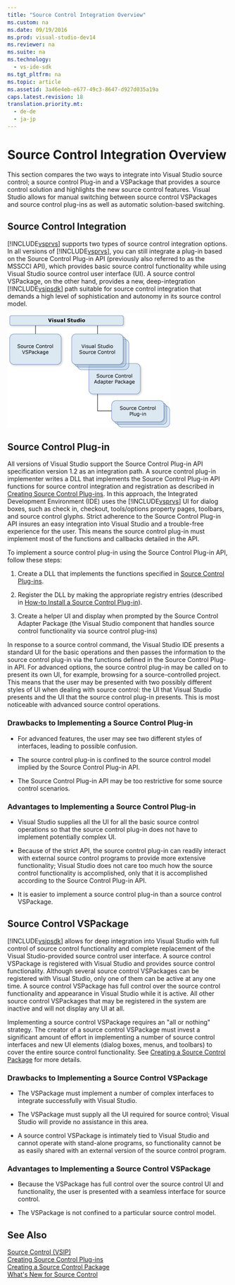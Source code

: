 ```yaml
---
title: "Source Control Integration Overview"
ms.custom: na
ms.date: 09/19/2016
ms.prod: visual-studio-dev14
ms.reviewer: na
ms.suite: na
ms.technology: 
  - vs-ide-sdk
ms.tgt_pltfrm: na
ms.topic: article
ms.assetid: 3a46e4eb-e677-49c3-8647-d927d035a19a
caps.latest.revision: 18
translation.priority.mt: 
  - de-de
  - ja-jp
---
```

# Source Control Integration Overview
This section compares the two ways to integrate into Visual Studio source control; a source control Plug-in and a VSPackage that provides a source control solution and highlights the new source control features. Visual Studio allows for manual switching between source control VSPackages and source control plug-ins as well as automatic solution-based switching.  
  
## Source Control Integration  
 [!INCLUDE[vsprvs](../vs140/includes/vsprvs_md.md)] supports two types of source control integration options. In all versions of [!INCLUDE[vsprvs](../vs140/includes/vsprvs_md.md)], you can still integrate a plug-in based on the Source Control Plug-in API (previously also referred to as the MSSCCI API), which provides basic source control functionality while using Visual Studio source control user interface (UI). A source control VSPackage, on the other hand, provides a new, deep-integration [!INCLUDE[vsipsdk](../vs140/includes/vsipsdk_md.md)] path suitable for source control integration that demands a high level of sophistication and autonomy in its source control model.  
  
 ![Source Control Overview](../vs140/media/SourceCtnrlOverview.gif "SourceCtnrlOverview")  
  
## Source Control Plug-in  
 All versions of Visual Studio support the Source Control Plug-in API specification version 1.2 as an integration path. A source control plug-in implementer writes a DLL that implements the Source Control Plug-in API functions for source control integration and registration as described in [Creating Source Control Plug-ins](../vs140/Creating-a-Source-Control-Plug-in.md). In this approach, the Integrated Development Environment (IDE) uses the [!INCLUDE[vsprvs](../vs140/includes/vsprvs_md.md)] UI for dialog boxes, such as check in, checkout, tools/options property pages, toolbars, and source control glyphs. Strict adherence to the Source Control Plug-in API insures an easy integration into Visual Studio and a trouble-free experience for the user. This means the source control plug-in must implement most of the functions and callbacks detailed in the API.  
  
 To implement a source control plug-in using the Source Control Plug-in API, follow these steps:  
  
1.  Create a DLL that implements the functions specified in [Source Control Plug-ins](../vs140/Source-Control-Plug-ins.md).  
  
2.  Register the DLL by making the appropriate registry entries (described in [How-to Install a Source Control Plug-in](../vs140/How-to--Install-a-Source-Control-Plug-in.md)).  
  
3.  Create a helper UI and display when prompted by the Source Control Adapter Package (the Visual Studio component that handles source control functionality via source control plug-ins)  
  
 In response to a source control command, the Visual Studio IDE presents a standard UI for the basic operations and then passes the information to the source control plug-in via the functions defined in the Source Control Plug-in API. For advanced options, the source control plug-in may be called on to present its own UI, for example, browsing for a source-controlled project. This means that the user may be presented with two possibly different styles of UI when dealing with source control: the UI that Visual Studio presents and the UI that the source control plug-in presents. This is most noticeable with advanced source control operations.  
  
### Drawbacks to Implementing a Source Control Plug-in  
  
-   For advanced features, the user may see two different styles of interfaces, leading to possible confusion.  
  
-   The source control plug-in is confined to the source control model implied by the Source Control Plug-in API.  
  
-   The Source Control Plug-in API may be too restrictive for some source control scenarios.  
  
### Advantages to Implementing a Source Control Plug-in  
  
-   Visual Studio supplies all the UI for all the basic source control operations so that the source control plug-in does not have to implement potentially complex UI.  
  
-   Because of the strict API, the source control plug-in can readily interact with external source control programs to provide more extensive functionality; Visual Studio does not care too much how the source control functionality is accomplished, only that it is accomplished according to the Source Control Plug-in API.  
  
-   It is easier to implement a source control plug-in than a source control VSPackage.  
  
## Source Control VSPackage  
 [!INCLUDE[vsipsdk](../vs140/includes/vsipsdk_md.md)] allows for deep integration into Visual Studio with full control of source control functionality and complete replacement of the Visual Studio-provided source control user interface. A source control VSPackage is registered with Visual Studio and provides source control functionality. Although several source control VSPackages can be registered with Visual Studio, only one of them can be active at any one time. A source control VSPackage has full control over the source control functionality and appearance in Visual Studio while it is active. All other source control VSPackages that may be registered in the system are inactive and will not display any UI at all.  
  
 Implementing a source control VSPackage requires an "all or nothing" strategy. The creator of a source control VSPackage must invest a significant amount of effort in implementing a number of source control interfaces and new UI elements (dialog boxes, menus, and toolbars) to cover the entire source control functionality. See [Creating a Source Control Package](../vs140/Creating-a-Source-Control-VSPackage.md) for more details.  
  
### Drawbacks to Implementing a Source Control VSPackage  
  
-   The VSPackage must implement a number of complex interfaces to integrate successfully with Visual Studio.  
  
-   The VSPackage must supply all the UI required for source control; Visual Studio will provide no assistance in this area.  
  
-   A source control VSPackage is intimately tied to Visual Studio and cannot operate with stand-alone programs, so functionality cannot be as easily shared with an external version of the source control program.  
  
### Advantages to Implementing a Source Control VSPackage  
  
-   Because the VSPackage has full control over the source control UI and functionality, the user is presented with a seamless interface for source control.  
  
-   The VSPackage is not confined to a particular source control model.  
  
## See Also  
 [Source Control (VSIP)](../vs140/Source-Control.md)   
 [Creating Source Control Plug-ins](../vs140/Creating-a-Source-Control-Plug-in.md)   
 [Creating a Source Control Package](../vs140/Creating-a-Source-Control-VSPackage.md)   
 [What's New for Source Control](../vs140/What-s-New-in-Source-Control.md)